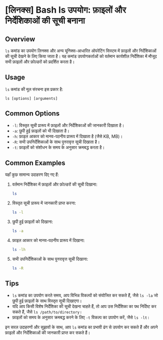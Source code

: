 # [लिनक्स] Bash ls उपयोग: फ़ाइलों और निर्देशिकाओं की सूची बनाना

## Overview
`ls` कमांड का उपयोग लिनक्स और अन्य यूनिक्स-आधारित ऑपरेटिंग सिस्टम में फ़ाइलों और निर्देशिकाओं की सूची देखने के लिए किया जाता है। यह कमांड उपयोगकर्ताओं को वर्तमान कार्यशील निर्देशिका में मौजूद सभी फ़ाइलों और फ़ोल्डरों को प्रदर्शित करता है।

## Usage
`ls` कमांड की मूल संरचना इस प्रकार है:

```
ls [options] [arguments]
```

## Common Options
- `-l`: विस्तृत सूची प्रारूप में फ़ाइलों और निर्देशिकाओं की जानकारी दिखाता है।
- `-a`: छुपी हुई फ़ाइलों को भी दिखाता है।
- `-h`: फ़ाइल आकार को मानव-पठनीय प्रारूप में दिखाता है (जैसे KB, MB)।
- `-R`: सभी उपनिर्देशिकाओं के साथ पुनरावृत्त सूची दिखाता है।
- `-t`: फ़ाइलों को संशोधन के समय के अनुसार क्रमबद्ध करता है।

## Common Examples
यहाँ कुछ सामान्य उदाहरण दिए गए हैं:

1. वर्तमान निर्देशिका में फ़ाइलों और फ़ोल्डरों की सूची दिखाना:
   ```bash
   ls
   ```

2. विस्तृत सूची प्रारूप में जानकारी प्राप्त करना:
   ```bash
   ls -l
   ```

3. छुपी हुई फ़ाइलों को दिखाना:
   ```bash
   ls -a
   ```

4. फ़ाइल आकार को मानव-पठनीय प्रारूप में दिखाना:
   ```bash
   ls -lh
   ```

5. सभी उपनिर्देशिकाओं के साथ पुनरावृत्त सूची दिखाना:
   ```bash
   ls -R
   ```

## Tips
- `ls` कमांड का उपयोग करते समय, आप विभिन्न विकल्पों को संयोजित कर सकते हैं, जैसे `ls -la` जो छुपी हुई फ़ाइलों के साथ विस्तृत सूची दिखाएगा।
- यदि आप किसी विशेष निर्देशिका की सूची देखना चाहते हैं, तो आप उस निर्देशिका का पथ निर्दिष्ट कर सकते हैं, जैसे `ls /path/to/directory`।
- फ़ाइलों को समय के अनुसार क्रमबद्ध करने के लिए `-t` विकल्प का उपयोग करें, जैसे `ls -lt`। 

इन सरल उदाहरणों और सुझावों के साथ, आप `ls` कमांड का प्रभावी ढंग से उपयोग कर सकते हैं और अपने फ़ाइलों और निर्देशिकाओं की जानकारी प्राप्त कर सकते हैं।